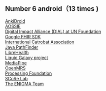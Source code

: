 
## Number 6 android（13 times )

[AnkiDroid](https://summerofcode.withgoogle.com/archive/2021/organizations/5687189203058688)<br>
[AOSSIE](https://summerofcode.withgoogle.com/archive/2021/organizations/5135086290206720)<br>
[Digital Impact Alliance (DIAL) at UN Foundation](https://summerofcode.withgoogle.com/archive/2021/organizations/5400186335002624)<br>
[Google FHIR SDK](https://summerofcode.withgoogle.com/archive/2021/organizations/5675929577193472)<br>
[International Catrobat Association](https://summerofcode.withgoogle.com/archive/2021/organizations/5201744182640640)<br>
[Java PathFinder](https://summerofcode.withgoogle.com/archive/2021/organizations/5712237452328960)<br>
[LibreHealth](https://summerofcode.withgoogle.com/archive/2021/organizations/6009541631672320)<br>
[Liquid Galaxy project](https://summerofcode.withgoogle.com/archive/2021/organizations/5964067927228416)<br>
[MediaPipe](https://summerofcode.withgoogle.com/archive/2021/organizations/5917807371354112)<br>
[OpenMRS](https://summerofcode.withgoogle.com/archive/2021/organizations/5663972321132544)<br>
[Processing Foundation](https://summerofcode.withgoogle.com/archive/2021/organizations/4923136667025408)<br>
[SCoRe Lab](https://summerofcode.withgoogle.com/archive/2021/organizations/5416561266917376)<br>
[The ENIGMA Team](https://summerofcode.withgoogle.com/archive/2021/organizations/5988826467532800)<br>
<br>